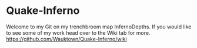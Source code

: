 # Quake-Inferno
Welcome to my Git on my trenchbroom map InfernoDepths.
If you would like to see some of my work head over to the Wiki tab for more.
https://github.com/Wauktown/Quake-Inferno/wiki
